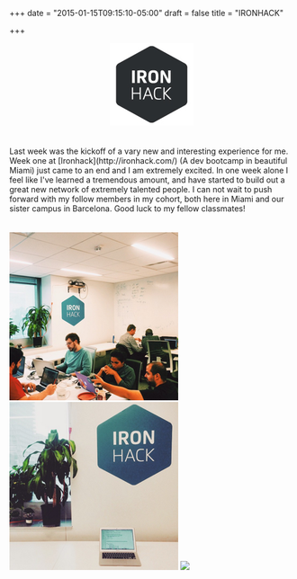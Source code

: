 +++
date = "2015-01-15T09:15:10-05:00"
draft = false
title = "IRONHACK"

+++

<center><img src="/images/IH_logo.jpg"></center>
<br>
<br>
Last week was the kickoff of a vary new and interesting experience for me. Week one at [Ironhack](http://ironhack.com/) (A dev bootcamp in beautiful Miami) just came to an end and I am extremely excited. In one week alone I feel like I've learned a tremendous amount, and have started to build out a great new network of extremely talented people. I can not wait to push forward with my follow members in my cohort, both here in Miami and our sister campus in Barcelona. Good luck to my fellow classmates!
<br>
<br>
<br>
<img src="/images/IronHack1.png">
<img src="/images/IronHack2.png">
<img src="/images/IronHack3.png">

